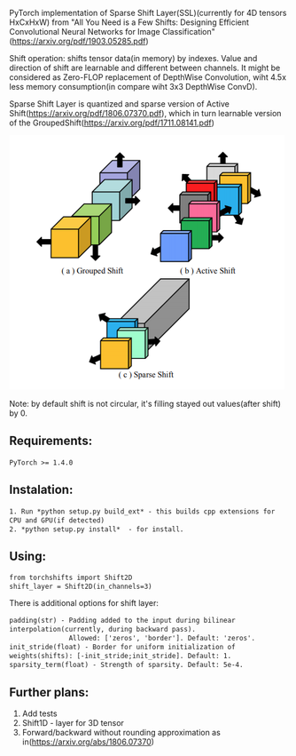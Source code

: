 PyTorch implementation of Sparse Shift Layer(SSL)(currently for 4D tensors HxCxHxW) from "All You Need is a Few Shifts: Designing Efficient Convolutional Neural Networks
for Image Classification" (https://arxiv.org/pdf/1903.05285.pdf) 

Shift operation: shifts tensor data(in memory) by indexes. Value and direction of shift are learnable and different between channels.
It might be considered as Zero-FLOP replacement of DepthWise Convolution, wiht 4.5x less memory consumption(in compare wiht 3x3 DepthWise ConvD).

Sparse Shift Layer is quantized and sparse version of Active Shift(https://arxiv.org/pdf/1806.07370.pdf), which in turn learnable version of the GroupedShift(https://arxiv.org/pdf/1711.08141.pdf)

![alt text](https://github.com/DeadAt0m/ActiveSparseShifts-PyTorch/raw/master/shifts.png "Shifts evolution")


Note: by default shift is not circular, it's filling stayed out values(after shift) by 0.

## Requirements:
    PyTorch >= 1.4.0

## Instalation:
    1. Run *python setup.py build_ext* - this builds cpp extensions for CPU and GPU(if detected)
    2. *python setup.py install*  - for install.
    
## Using:
    
    from torchshifts import Shift2D
    shift_layer = Shift2D(in_channels=3)

There is additional options for shift layer:

    padding(str) - Padding added to the input during bilinear interpolation(currently, during backward pass).
                   Allowed: ['zeros', 'border']. Default: 'zeros'.
    init_stride(float) - Border for uniform initialization of weights(shifts): [-init_stride;init_stride]. Default: 1.
    sparsity_term(float) - Strength of sparsity. Default: 5e-4.


## Further plans:
  1. Add tests
  2. Shift1D - layer for 3D tensor
  3. Forward/backward without rounding approximation as in(https://arxiv.org/abs/1806.07370)
